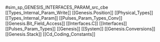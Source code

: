 #sim_sp_GENESIS_INTERFACES_PARAM_src_cbe
[[Types_Internal_Param_Write]]
[[Genesis.Position]]
[[Physical_Types]]
[[Types_Internal_Param]]
[[Pulses_Param_Types_Conv]]
[[Genesis.Bit_Field_Access]]
[[Interfaces.C]]
[[Interfaces]]
[[Pulses_Param_Types]]
[[Genesis]]
[[System]]
[[Genesis.Conversions]]
[[Genesis.Stack]]
[[Cd_Coding_Constants]]
